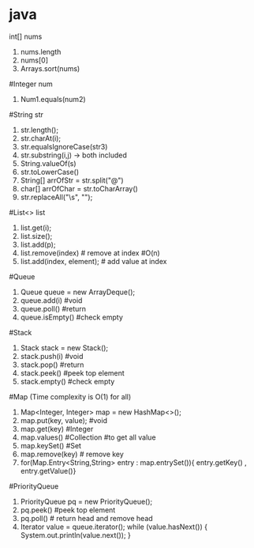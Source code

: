 # java

int[] nums 
1. nums.length
2. nums[0]
3. Arrays.sort(nums)

#Integer num

1. Num1.equals(num2)

#String str

1. str.length();
2. str.charAt(i);
3. str.equalsIgnoreCase(str3)
4. str.substring(i,j) -> both included
5. String.valueOf(s)
6. str.toLowerCase()
7. String[] arrOfStr = str.split("@")
8. char[] arrOfChar = str.toCharArray()
9. str.replaceAll("\\s", "");

#List<> list
1. list.get(i);
2. list.size();
3. list.add(p);
4. list.remove(index) # remove at index #O(n)
5. list.add(index, element); # add value at index

#Queue
1. Queue<Integer> queue = new ArrayDeque<Integer>(); 
2. queue.add(i) #void 
3. queue.poll() #return 
5. queue.isEmpty() #check empty

#Stack
1. Stack<Integer> stack = new Stack<Integer>(); 
2. stack.push(i) #void 
3. stack.pop() #return 
4. stack.peek() #peek top element
5. stack.empty() #check empty

#Map (Time complexity is O(1) for all)
1. Map<Integer, Integer> map = new HashMap<>();
2. map.put(key, value); #void
3. map.get(key) #Integer
4. map.values() #Collection<Integer>   #to get all value
5. map.keySet() #Set<Integer>
6. map.remove(key) # remove key
7. for(Map.Entry<String,String> entry : map.entrySet()){ entry.getKey() , entry.getValue()}

#PriorityQueue
1. PriorityQueue <Integer> pq = new PriorityQueue<Integer>(); 
2. pq.peek() #peek top element
3. pq.poll() # return head and remove head
4. Iterator value = queue.iterator(); while (value.hasNext()) { System.out.println(value.next()); } 
